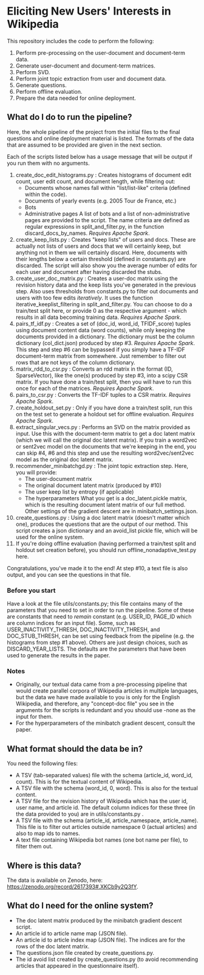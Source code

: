 # Eliciting New Users' Interests in Wikipedia

This repository includes the code to perform the following:

1. Perform pre-processing on the user-document and document-term data.
2. Generate user-document and document-term matrices.
3. Perform SVD.
4. Perform joint topic extraction from user and document data.
5. Generate questions.
6. Perform offline evaluation.
7. Prepare the data needed for online deployment.

## What do I do to run the pipeline?

Here, the whole pipeline of the project from the initial files to the final questions and online deployment material is listed. The formats of the data that are assumed to be provided are given in the next section.

Each of the scripts listed below has a usage message that will be output if you run them with no arguments.

1. create_doc_edit_histograms.py : Creates histograms of document edit count, user edit count, and document length, while filtering out:
   - Documents whose names fall within "list/list-like" criteria (defined within the code).
   - Documents of yearly events (e.g. 2005 Tour de France, etc.)
   - Bots
   - Administrative pages
   A list of bots and a list of non-administrative pages are provided to the script. The name criteria are defined as regular expressions in split_and_filter.py, in the function discard_docs_by_names. *Requires Apache Spark*.
2. create_keep_lists.py : Creates "keep lists" of users and docs. These are actually not lists of users and docs that we will certainly keep, but anything not in them we will certainly discard. Here, documents with their lengths below a certain threshold (defined in constants.py) are discarded. The script will also show you the average number of edits for each user and document after having discarded the stubs.
3. create_user_doc_matrix.py : Creates a user-doc matrix using the revision history data and the keep lists you've generated in the previous step. Also uses thresholds from constants.py to filter out documents and users with too few edits *iteratively*. It uses the function iterative_keeplist_filtering in split_and_filter.py. You can choose to do a train/test split here, or provide 0 as the respective argument - which results in all data becoming training data. *Requires Apache Spark*.
4. pairs_tf_idf.py : Creates a set of (doc_id, word_id, TFIDF_score) tuples using document content data (word counts), while only keeping the documents provided in a dictionary. The dictionary must be the column dictionary (col_dict.json) produced by step #3. *Requires Apache Spark*. This step and step #6 can be bypassed if you simply have a TF-IDF document-term matrix from somewhere. Just remember to filter out rows that are not keys of the column dictionary.
5. matrix_rdd_to_csr.py : Converts an rdd matrix in the format (ID, SparseVector), like the one(s) produced by step #3, into a scipy CSR matrix. If you have done a train/test split, then you will have to run this once for each of the matrices. *Requires Apache Spark*.
6. pairs_to_csr.py : Converts the TF-IDF tuples to a CSR matrix. *Requires Apache Spark*.
7. create_holdout_set.py : Only if you have done a train/test split, run this on the test set to generate a holdout set for offline evaluation. *Requires Apache Spark*.
8. extract_singular_vecs.py : Performs an SVD on the matrix provided as input. Use this with the document-term matrix to get a doc latent matrix (which we will call the original doc latent matrix). If you train a word2vec or sent2vec model on the documents that we're keeping in the end, you can skip #4, #6 and this step and use the resulting word2vec/sent2vec model as the original doc latent matrix.
9. recommender_minibatchgd.py : The joint topic extraction step. Here, you will provide:
    - The user-document matrix
    - The original document latent matrix (produced by #10)
    - The user keep list by entropy (if applicable)
    - The hyperparameters
    What you get is a doc_latent.pickle matrix, which is the resulting document latent matrix of our full method. Other settings of the gradient descent are in minibatch_settings.json.
10. create_questions.py : Using a doc latent matrix (doesn't matter which one), produces the questions that are the output of our method. This script creates a json dictionary and an avoid_list pickle file, which will be used for the online system.
11. If you're doing offline evaluation (having performed a train/test split and holdout set creation before), you should run offline_nonadaptive_test.py here. 

Congratulations, you've made it to the end! At step #10, a text file is also output, and you can see the questions in that file.

### Before you start
Have a look at the file utils/constants.py; this file contains many of the parameters that you need to set in order to run the pipeline. Some of these are constants that need to _remain_ constant (e.g. USER_ID, PAGE_ID which are column indices for an input file). Some, such as USER_INACTIVITY_THRESH, DOC_INACTIVITY_THRESH, and DOC_STUB_THRESH, can be set using feedback from the pipeline (e.g. the histograms from step #1 above). Others are just design choices, such as DISCARD_YEAR_LISTS. The defaults are the parameters that have been used to generate the results in the paper.

### Notes

* Originally, our textual data came from a pre-processing pipeline that would create parallel corpora of Wikipedia articles in multiple languages, but the data we have made available to you is only for the English Wikipedia, and therefore, any "concept-doc file" you see in the arguments for the scripts is redundant and you should use -none as the input for them.
* For the hyperparameters of the minibatch gradient descent, consult the paper.

## What format should the data be in?

You need the following files:
* A TSV (tab-separated values) file with the schema (article_id, word_id, count). This is for the textual content of Wikipedia.
* A TSV file with the schema (word_id, 0, word). This is also for the textual content.
* A TSV file for the revision history of Wikipedia which has the user id, user name, and article id. The default column indices for these three (in the data provided to you) are in utils/constants.py .
* A TSV file with the schema (article_id, article_namespace, article_name). This file is to filter out articles outside namespace 0 (actual articles) and also to map ids to names.
* A text file containing Wikipedia bot names (one bot name per file), to filter them out.

## Where is this data?

The data is available on Zenodo, here: https://zenodo.org/record/2617393#.XKCb9y2Q3fY.

## What do I need for the online system?

* The doc latent matrix produced by the minibatch gradient descent script.
* An article id to article name map (JSON file).
* An article id to article index map (JSON file). The indices are for the rows of the doc latent matrix.
* The questions.json file created by create_questions.py.
* The id avoid list created by create_questions.py (to avoid recommending articles that appeared in the questionnaire itself).
